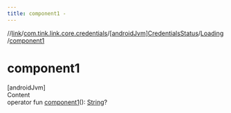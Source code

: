 ```yaml
---
title: component1 -
---
```

//[link](../../../index.md)/[com.tink.link.core.credentials](../../index.md)/[[androidJvm]CredentialsStatus](../index.md)/[Loading](index.md)/[component1](component1.md)



# component1  
[androidJvm]  
Content  
operator fun [component1](component1.md)(): [String](https://kotlinlang.org/api/latest/jvm/stdlib/kotlin/-string/index.html)?  



